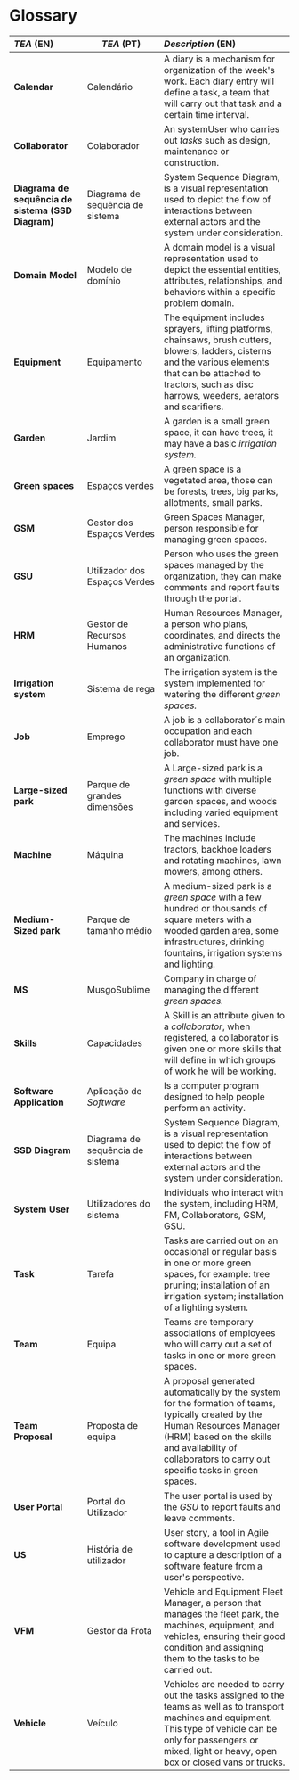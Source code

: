 # Glossary



| **_TEA_** (EN)                                     | **_TEA_** (PT)                   | **_Description_** (EN)                                                                                                                                                                                                                 |                                       
|:---------------------------------------------------|----------------------------------|:---------------------------------------------------------------------------------------------------------------------------------------------------------------------------------------------------------------------------------------|
| **Calendar**                                       | Calendário                       | A diary is a mechanism for organization of the week's work. Each diary entry will define a task, a team that will carry out that task and a certain  time interval.                                                                    |
| **Collaborator**                                   | Colaborador                      | An systemUser who carries out _tasks_ such as design, maintenance or construction.                                                                                                                                                       |
| **Diagrama de sequência de sistema (SSD Diagram)** | Diagrama de sequência de sistema | System Sequence Diagram, is a visual representation used to depict the flow of interactions between external actors and the system under consideration.                                                                                |
| **Domain Model**                                   | Modelo de domínio                | A domain model is a visual representation used to depict the essential entities, attributes, relationships, and behaviors within a specific problem domain.                                                                            |
| **Equipment**                                      | Equipamento                      | The equipment includes sprayers, lifting platforms, chainsaws, brush cutters, blowers, ladders, cisterns and the various elements that can be attached to tractors, such as disc harrows, weeders, aerators and scarifiers.            |
| **Garden**                                         | Jardim                           | A garden is a small green space, it can have trees, it may have a basic _irrigation system._                                                                                                                                           |
| **Green spaces**                                   | Espaços verdes                   | A green space is a vegetated area, those can be forests, trees, big parks, allotments, small parks.                                                                                                                                    |
| **GSM**                                            | Gestor dos Espaços Verdes        | Green Spaces Manager, person responsible for managing green spaces.                                                                                                                                                                    |
| **GSU**                                            | Utilizador dos Espaços Verdes    | Person who uses the green spaces managed by the organization, they can make comments and report faults through the portal.                                                                                                            |
| **HRM**                                            | Gestor de Recursos Humanos       | Human Resources Manager, a person who plans, coordinates, and directs the administrative functions of an organization.                                                                                                                 |
| **Irrigation system**                              | Sistema de rega                  | The irrigation system is the system implemented for watering the different _green spaces._                                                                                                                                             |
| **Job**                                            | Emprego                          | A job is a collaborator´s main occupation and each collaborator must have one job.                                                                                                                                                     |
| **Large-sized park**                               | Parque de grandes dimensões      | A Large-sized park is a _green space_ with multiple functions with diverse garden spaces, and woods including varied equipment and services.                                                                                            |
| **Machine**                                        | Máquina                          | The machines include tractors, backhoe loaders and rotating machines, lawn mowers, among others.                                                                                                                                       |
| **Medium-Sized park**                              | Parque de tamanho médio          | A medium-sized park is a _green space_ with a few hundred or thousands of square meters with a wooded garden area, some infrastructures, drinking fountains, irrigation systems and lighting.                                          |
| **MS**                                             | MusgoSublime                     | Company in charge of managing the different _green spaces._                                                                                                                                                                            |
| **Skills**                                         | Capacidades                      | A Skill is an attribute given to a _collaborator_, when registered, a collaborator is given one or more skills that will define in which groups of work he will be working.                                                            |
| **Software Application**                           | Aplicação de _Software_          | Is a computer program designed to help people perform an activity.                                                                                                                                                                     |
| **SSD Diagram**                                    | Diagrama de sequência de sistema | System Sequence Diagram, is a visual representation used to depict the flow of interactions between external actors and the system under consideration.                                                                                |
| **System User**                                    | Utilizadores do sistema          | Individuals who interact with the system, including HRM, FM, Collaborators, GSM, GSU.                                                                                                                                                  |
| **Task**                                           | Tarefa                           | Tasks are carried out on an occasional or regular basis in one or more green spaces, for example: tree pruning; installation of an irrigation system; installation of a lighting system.                                               |
| **Team**                                           | Equipa                           | Teams are temporary associations of employees who will carry out a set of tasks in one or more green spaces.                                                                                                                           |
| **Team Proposal**                                  | Proposta de equipa               | A proposal generated automatically by the system for the formation of teams, typically created by the Human Resources Manager (HRM) based on the skills and availability of collaborators to carry out specific tasks in green spaces. |
| **User Portal**                                    | Portal do Utilizador             | The user portal is used by the _GSU_ to report faults and leave comments.                                                                                                                                                              |
| **US**                                             | História de utilizador           | User story, a tool in Agile software development used to capture a description of a software feature from a user's perspective.                                                                                                        |
| **VFM**                                            | Gestor da Frota                  | Vehicle and Equipment Fleet Manager, a person that manages the fleet park, the machines, equipment, and vehicles, ensuring their good condition and assigning them to the tasks to be carried out.                                    |
| **Vehicle**                                        | Veículo                          | Vehicles are needed to carry out the tasks assigned to the teams as well as to transport machines and equipment. This type of vehicle can be only for passengers or mixed, light or heavy, open box or closed vans or trucks.          |.                                                                                                                                                                     |








